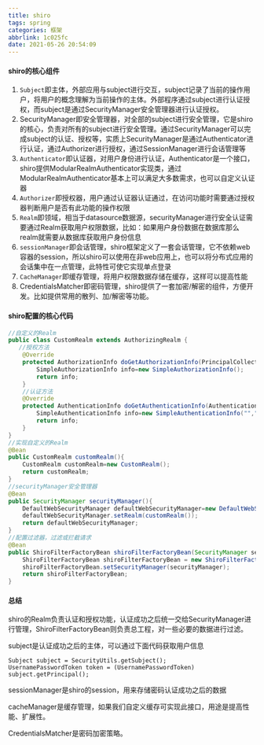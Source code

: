 ```yaml
---
title: shiro
tags: spring
categories: 框架
abbrlink: 1c025fc
date: 2021-05-26 20:54:09
---
```


#### shiro的核心组件

1. `Subject`即主体，外部应用与subject进行交互，subject记录了当前的操作用户，将用户的概念理解为当前操作的主体。外部程序通过subject进行认证授权，而subject是通过SecurityManager安全管理器进行认证授权。
2. SecurityManager即安全管理器，对全部的subject进行安全管理，它是shiro的核心，负责对所有的subject进行安全管理。通过SecurityManager可以完成subject的认证、授权等，实质上SecurityManager是通过Authenticator进行认证，通过Authorizer进行授权，通过SessionManager进行会话管理等
3. `Authenticator`即认证器，对用户身份进行认证，Authenticator是一个接口，shiro提供ModularRealmAuthenticator实现类，通过ModularRealmAuthenticator基本上可以满足大多数需求，也可以自定义认证器
4. `Authorizer`即授权器，用户通过认证器认证通过，在访问功能时需要通过授权器判断用户是否有此功能的操作权限
5. `Realm`即领域，相当于datasource数据源，securityManager进行安全认证需要通过Realm获取用户权限数据，比如：如果用户身份数据在数据库那么realm就需要从数据库获取用户身份信息
6. `sessionManager`即会话管理，shiro框架定义了一套会话管理，它不依赖web容器的session，所以shiro可以使用在非web应用上，也可以将分布式应用的会话集中在一点管理，此特性可使它实现单点登录
7. `CacheManager`即缓存管理，将用户权限数据存储在缓存，这样可以提高性能
8. CredentialsMatcher即密码管理，shiro提供了一套加密/解密的组件，方便开发。比如提供常用的散列、加/解密等功能。

#### shiro配置的核心代码

~~~java
//自定义的Realm 
public class CustomRealm extends AuthorizingRealm {
   //授权方法
    @Override
    protected AuthorizationInfo doGetAuthorizationInfo(PrincipalCollection principals) {
        SimpleAuthorizationInfo info=new SimpleAuthorizationInfo();
        return info;
    }
	//认证方法
    @Override
    protected AuthenticationInfo doGetAuthenticationInfo(AuthenticationToken token) throws AuthenticationException {
        SimpleAuthenticationInfo info=new SimpleAuthenticationInfo("","密码","");
        return info;
    }
}
//实现自定义的Realm
@Bean
public CustomRealm customRealm(){
    CustomRealm customRealm=new CustomRealm();
    return customRealm;
}
//securityManager安全管理器
@Bean
public SecurityManager securityManager(){
    DefaultWebSecurityManager defaultWebSecurityManager=new DefaultWebSecurityManager();
    defaultWebSecurityManager.setRealm(customRealm());
    return defaultWebSecurityManager;
}
//配置过滤器，过滤或拦截请求
@Bean
public ShiroFilterFactoryBean shiroFilterFactoryBean(SecurityManager securityManager){
    ShiroFilterFactoryBean shiroFilterFactoryBean = new ShiroFilterFactoryBean();
    shiroFilterFactoryBean.setSecurityManager(securityManager);
    return shiroFilterFactoryBean;
}
~~~

#### 总结

shiro的Realm负责认证和授权功能，认证成功之后统一交给SecurityManager进行管理，ShiroFilterFactoryBean则负责总工程，对一些必要的数据进行过滤。

subject是认证成功之后的主体，可以通过下面代码获取用户信息

```
Subject subject = SecurityUtils.getSubject();
UsernamePasswordToken token = (UsernamePasswordToken) subject.getPrincipal();
```

sessionManager是shiro的session，用来存储密码认证成功之后的数据

cacheManager是缓存管理，如果我们自定义缓存可实现此接口，用途是提高性能、扩展性。

CredentialsMatcher是密码加密策略。


